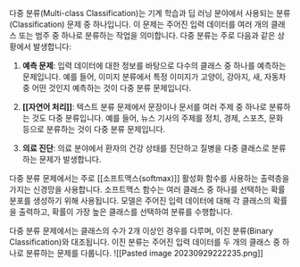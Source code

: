 다중 분류(Multi-class Classification)는 기계 학습과 딥 러닝 분야에서 사용되는 분류(Classification) 문제 중 하나입니다. 이 문제는 주어진 입력 데이터를 여러 개의 클래스 또는 범주 중 하나로 분류하는 작업을 의미합니다. 다중 분류는 주로 다음과 같은 상황에서 발생합니다:

1. **예측 문제**: 입력 데이터에 대한 정보를 바탕으로 다수의 클래스 중 하나를 예측하는 문제입니다. 예를 들어, 이미지 분류에서 특정 이미지가 고양이, 강아지, 새, 자동차 중 어떤 것인지 예측하는 것이 다중 분류 문제입니다.
    
2. **[[자연어 처리]]**: 텍스트 분류 문제에서 문장이나 문서를 여러 주제 중 하나로 분류하는 것도 다중 분류입니다. 예를 들어, 뉴스 기사의 주제를 정치, 경제, 스포츠, 문화 등으로 분류하는 것이 다중 분류 문제입니다.
    
3. **의료 진단**: 의료 분야에서 환자의 건강 상태를 진단하고 질병을 다중 클래스로 분류하는 문제가 발생합니다.
    

다중 분류 문제에서는 주로 [[소프트맥스(softmax)]] 활성화 함수를 사용하는 출력층을 가지는 신경망을 사용합니다. 소프트맥스 함수는 여러 클래스 중 하나를 선택하는 확률 분포를 생성하기 위해 사용됩니다. 모델은 주어진 입력 데이터에 대해 각 클래스의 확률을 출력하고, 확률이 가장 높은 클래스를 선택하여 분류를 수행합니다.

다중 분류 문제에서는 클래스의 수가 2개 이상인 경우를 다루며, 이진 분류(Binary Classification)와 대조됩니다. 이진 분류는 주어진 입력 데이터를 두 개의 클래스 중 하나로 분류하는 문제를 다룹니다.
![[Pasted image 20230929222235.png]]
